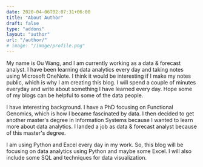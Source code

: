 ```yaml
---
date: 2020-04-06T02:07:31+06:00
title: "About Author"
draft: false
type: "addons"
layout: "author"
url: "/author/"
# image: "/image/profile.png"
---
```


My name is Ou Wang, and I am currently working as a data & forecast analyst. I have been learning data analytics every day and taking notes using Microsoft OneNote. I think it would be interesting if I make my notes public, which is why I am creating this blog. I will spend a couple of minutes everyday and write about something I have learned every day. Hope some of my blogs can be helpful to some of the data people.

I have interesting background. I have a PhD focusing on Functional Genomics, which is how I became fascinated by data. I then decided to get another master's degree in Information Systems because I wanted to learn more about data analytics. I landed a job as data & forecast analyst because of this master's degree.

I am using Python and Excel every day in my work. So, this blog will be focusing on data analytics using Python and maybe some Excel. I will also include some SQL and techniques for data visualization.